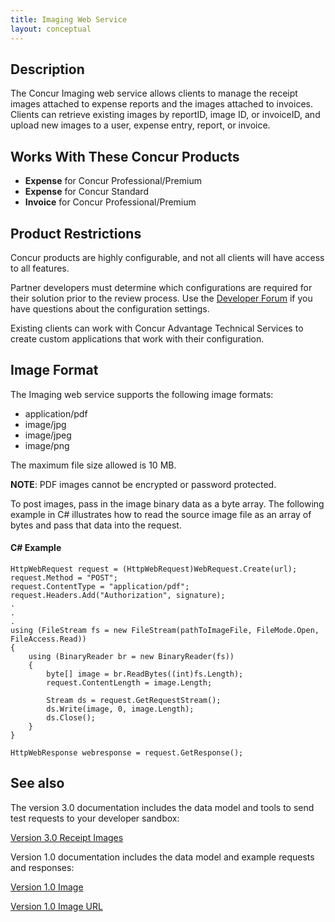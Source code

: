 ```yaml
---
title: Imaging Web Service 
layout: conceptual
---
```


## Description
The Concur Imaging web service allows clients to manage the receipt images attached to expense reports and the images attached to invoices. Clients can retrieve existing images by reportID, image ID, or invoiceID, and upload new images to a user, expense entry, report, or invoice.

## Works With These Concur Products
* **Expense** for Concur Professional/Premium
* **Expense** for Concur Standard
* **Invoice** for Concur Professional/Premium

## Product Restrictions
Concur products are highly configurable, and not all clients will have access to all features.

Partner developers must determine which configurations are required for their solution prior to the review process. Use the [Developer Forum][2] if you have questions about the configuration settings.

Existing clients can work with Concur Advantage Technical Services to create custom applications that work with their configuration.

## Image Format
The Imaging web service supports the following image formats:

* application/pdf
* image/jpg
* image/jpeg
* image/png

The maximum file size allowed is 10 MB.

**NOTE**: PDF images cannot be encrypted or password protected.

To post images, pass in the image binary data as a byte array. The following example in C# illustrates how to read the source image file as an array of bytes and pass that data into the request.

####  C# Example

```
HttpWebRequest request = (HttpWebRequest)WebRequest.Create(url);
request.Method = "POST";
request.ContentType = "application/pdf";
request.Headers.Add("Authorization", signature);
.
.
.
using (FileStream fs = new FileStream(pathToImageFile, FileMode.Open, FileAccess.Read))
{
	using (BinaryReader br = new BinaryReader(fs))
	{
		byte[] image = br.ReadBytes((int)fs.Length);
		request.ContentLength = image.Length;

		Stream ds = request.GetRequestStream();
		ds.Write(image, 0, image.Length);
		ds.Close();
	}
}

HttpWebResponse webresponse = request.GetResponse();
```

## See also

The version 3.0 documentation includes the data model and tools to send test requests to your developer sandbox:

[Version 3.0 Receipt Images ][3]

Version 1.0 documentation includes the data model and example requests and responses:

[Version 1.0 Image][4]

[Version 1.0 Image URL][5]


[1]: https://developer.concur.com/api-documentation/core-concepts
[2]: https://developer.concur.com/forums/concur-connect
[3]: https://www.concursolutions.com/api/docs/index.html
[4]: https://developer.concur.com/imaging/image-resource
[5]: https://developer.concur.com/imaging/image-url-resource


